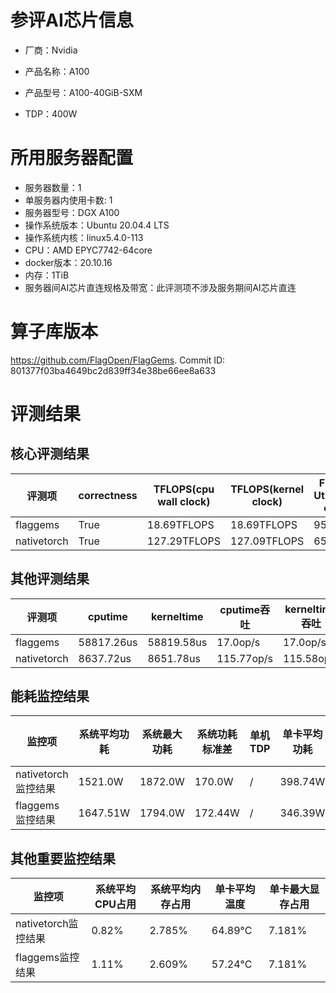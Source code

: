 # 参评AI芯片信息

* 厂商：Nvidia


* 产品名称：A100
* 产品型号：A100-40GiB-SXM
* TDP：400W

# 所用服务器配置

* 服务器数量：1
* 单服务器内使用卡数: 1
* 服务器型号：DGX A100
* 操作系统版本：Ubuntu 20.04.4 LTS
* 操作系统内核：linux5.4.0-113
* CPU：AMD EPYC7742-64core
* docker版本：20.10.16
* 内存：1TiB
* 服务器间AI芯片直连规格及带宽：此评测项不涉及服务期间AI芯片直连

# 算子库版本

https://github.com/FlagOpen/FlagGems. Commit ID: 801377f03ba4649bc2d839ff34e38be66ee8a633

# 评测结果

## 核心评测结果

| 评测项  | correctness | TFLOPS(cpu wall clock) | TFLOPS(kernel clock) | FU(FLOPS Utilization)-cputime | FU-kerneltime |
| ---- | -------------- | -------------- | ------------ | ------ | ----- |
| flaggems | True    | 18.69TFLOPS       | 18.69TFLOPS        | 95.87% | 95.86% |
| nativetorch | True    | 127.29TFLOPS      | 127.09TFLOPS      | 652.78%      | 651.72%    |

## 其他评测结果

| 评测项  | cputime | kerneltime | cputime吞吐 | kerneltime吞吐 | 无预热时延 | 预热后时延 |
| ---- | -------------- | -------------- | ------------ | ------------ | -------------- | -------------- | 
| flaggems | 58817.26us       | 58819.58us        | 17.0op/s | 17.0op/s | 98562329.26us | 58999.11us |
| nativetorch | 8637.72us       | 8651.78us        | 115.77op/s | 115.58op/s | 112106.58us | 8488.85us |

## 能耗监控结果

| 监控项  | 系统平均功耗  | 系统最大功耗  | 系统功耗标准差 | 单机TDP | 单卡平均功耗 | 单卡最大功耗 | 单卡功耗标准差 | 单卡TDP |
| ---- | ------- | ------- | ------- | ----- | ------------ | ------------ | ------------- | ----- |
| nativetorch监控结果 | 1521.0W | 1872.0W | 170.0W   | /     | 398.74W       | 416.0W      | 4.85W        | 400W  |
| flaggems监控结果 | 1647.51W | 1794.0W | 172.44W   | /     | 346.39W       | 349.0W      | 3.75W        | 400W  |

## 其他重要监控结果

| 监控项  | 系统平均CPU占用 | 系统平均内存占用 | 单卡平均温度 | 单卡最大显存占用 |
| ---- | --------- | -------- | ------------ | -------------- |
| nativetorch监控结果 | 0.82%    | 2.785%   | 64.89°C       | 7.181%        |
| flaggems监控结果 | 1.11%    | 2.609%   | 57.24°C       | 7.181%        |
